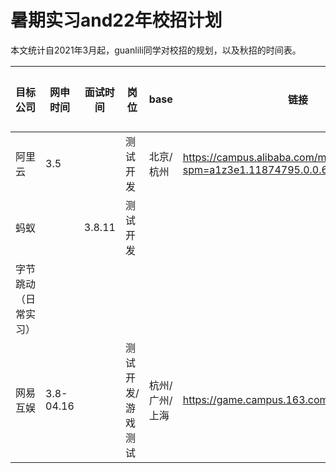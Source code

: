 # 暑期实习and22年校招计划

本文统计自2021年3月起，guanlili同学对校招的规划，以及秋招的时间表。

| 目标公司             | 网申时间  | 面试时间 | 岗位              | base           | 链接                                                         | 投递进程 | 备注 |
| -------------------- | --------- | -------- | ----------------- | -------------- | ------------------------------------------------------------ | -------- | ---- |
| 阿里云               | 3.5       |          | 测试开发          | 北京/杭州      | https://campus.alibaba.com/myJobApply.htm?spm=a1z3e1.11874795.0.0.6c9830e5Awq7AH | 网申中   |      |
| 蚂蚁                 |           | 3.8.11   | 测试开发          |                |                                                              |          |      |
| 字节跳动（日常实习） |           |          |                   |                |                                                              |          |      |
| 网易互娱             | 3.8-04.16 |          | 测试开发/游戏测试 | 杭州/广州/上海 | https://game.campus.163.com/personal                         | 网申中   |      |

